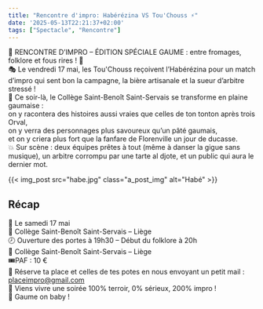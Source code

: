 ```yaml
---
title: "Rencontre d'impro: Habérézina VS Tou'Chouss ⚡"
date: '2025-05-13T22:21:37+02:00'
tags: ["Spectacle", "Rencontre"]
---
```


🧀 RENCONTRE D’IMPRO – ÉDITION SPÉCIALE GAUME : entre fromages, folklore et fous rires ! 🍻  
🎭 Le vendredi 17 mai, les Tou'Chouss reçoivent l’Habérézina pour un match d’impro qui sent bon la campagne, la bière artisanale et la sueur d’arbitre stressé !  
👒 Ce soir-là, le Collège Saint-Benoît Saint-Servais se transforme en plaine gaumaise :  
on y racontera des histoires aussi vraies que celles de ton tonton après trois Orval,  
on y verra des personnages plus savoureux qu’un pâté gaumais,  
et on y criera plus fort que la fanfare de Florenville un jour de ducasse.  
💥 Sur scène : deux équipes prêtes à tout (même à danser la gigue sans musique), un arbitre corrompu par une tarte al djote, et un public qui aura le dernier mot.  

{{< img_post src="habe.jpg" class="a_post_img" alt="Habé" >}}


## Récap

📆 Le samedi 17 mai  
📍 Collège Saint-Benoît Saint-Servais – Liège  
🕗 Ouverture des portes à 19h30 – Début du folklore à 20h  
📍 Collège Saint-Benoît Saint-Servais – Liège  
🎟️PAF : 10 €  
💌 Réserve ta place et celles de tes potes en nous envoyant un petit mail : placeimpro@gmail.com  
🧡 Viens vivre une soirée 100% terroir, 0% sérieux, 200% impro !  
🥔 Gaume on baby !   

